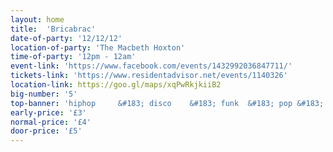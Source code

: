 ```yaml
---
layout: home
title:  'Bricabrac'
date-of-party: '12/12/12'
location-of-party: 'The Macbeth Hoxton'
time-of-party: '12pm - 12am'
event-link: 'https://www.facebook.com/events/1432992036847711/'
tickets-link: 'https://www.residentadvisor.net/events/1140326'
location-link: https://goo.gl/maps/xqPwRkjkiiB2
big-number: '5'
top-banner: 'hiphop 	&#183; disco 	&#183; funk  &#183; pop &#183; soul &#183; rap &#183; ska  &#183; r&b &#183; grime &#183; calypso &#183; breakbeat&#183; dance &#183;'
early-price: '£3'
normal-price: '£4'
door-price: '£5'
---
```


